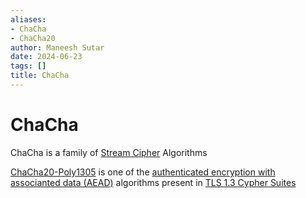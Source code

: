 ```yaml
---
aliases:
- ChaCha
- ChaCha20
author: Maneesh Sutar
date: 2024-06-23
tags: []
title: ChaCha
---
```


# ChaCha

ChaCha is a family of [Stream Cipher](encryption.md#Stream-Cipher) Algorithms

[ChaCha20-Poly1305](https://en.wikipedia.org/wiki/ChaCha20-Poly1305) is one of the  [authenticated encryption with associanted data (AEAD)](https://en.wikipedia.org/wiki/Authenticated_encryption#Authenticated_encryption_with_associated_data) algorithms present in [TLS 1.3 Cypher Suites](cypher_suite.md)
